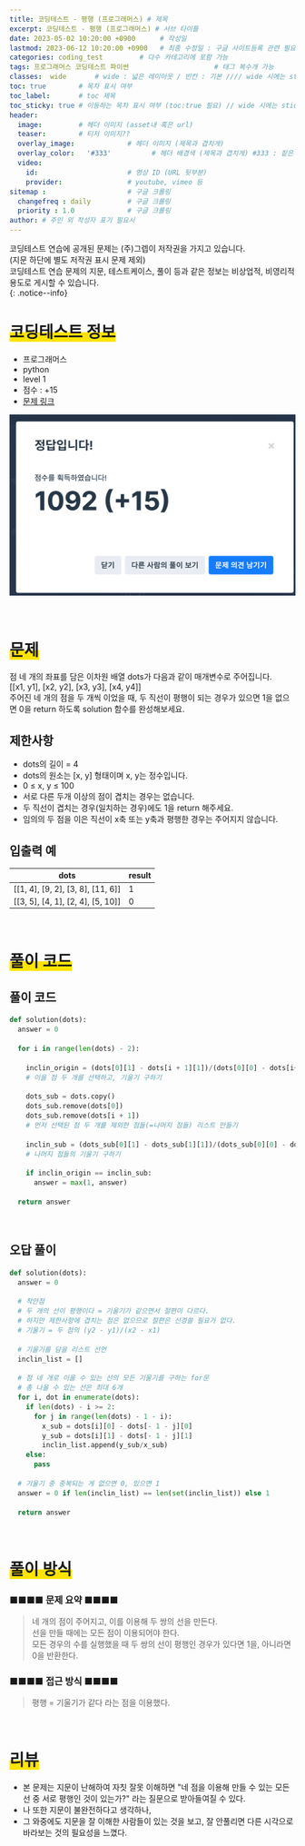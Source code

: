 ```yaml
---
title: 코딩테스트 - 평행 (프로그래머스) # 제목
excerpt: 코딩테스트 - 평행 (프로그래머스) # 서브 타이틀
date: 2023-05-02 10:20:00 +0900      # 작성일
lastmod: 2023-06-12 10:20:00 +0900   # 최종 수정일 : 구글 사이트등록 관련 필요
categories: coding_test         # 다수 카테고리에 포함 가능
tags: 프로그래머스 코딩테스트 파이썬                     # 태그 복수개 가능
classes:  wide       # wide : 넓은 레이아웃 / 빈칸 : 기본 //// wide 시에는 sticky toc 불가
toc: true        # 목차 표시 여부
toc_label:       # toc 제목
toc_sticky: true # 이동하는 목차 표시 여부 (toc:true 필요) // wide 시에는 sticky toc 불가
header: 
  image:         # 헤더 이미지 (asset내 혹은 url)
  teaser:        # 티저 이미지??
  overlay_image:             # 헤더 이미지 (제목과 겹치게)
  overlay_color:   '#333'          # 헤더 배경색 (제목과 겹치게) #333 : 짙은 회색
  video:
    id:                      # 영상 ID (URL 뒷부분)
    provider:                # youtube, vimeo 등
sitemap :                    # 구글 크롤링
  changefreq : daily         # 구글 크롤링
  priority : 1.0             # 구글 크롤링
author: # 주인 외 작성자 표기 필요시
---
```

<!--postNo: 20230502_001-->

코딩테스트 연습에 공개된 문제는 (주)그렙이 저작권을 가지고 있습니다.  
(지문 하단에 별도 저작권 표시 문제 제외)  
코딩테스트 연습 문제의 지문, 테스트케이스, 풀이 등과 같은 정보는 비상업적, 비영리적 용도로 게시할 수 있습니다.  
{: .notice--info}

# <span style='background:linear-gradient(to top, #FFE400 50%, transparent 50%)'>코딩테스트 정보</span>

- 프로그래머스
- python
- level 1
- 점수 : +15
- [문제 링크](https://school.programmers.co.kr/learn/courses/30/lessons/120875?language=python3)

![](/assets/images/20230502_001_001.png)

<br>


# <span style='background:linear-gradient(to top, #FFE400 50%, transparent 50%)'>문제</span>

점 네 개의 좌표를 담은 이차원 배열  dots가 다음과 같이 매개변수로 주어집니다.  
[[x1, y1], [x2, y2], [x3, y3], [x4, y4]]  
주어진 네 개의 점을 두 개씩 이었을 때, 두 직선이 평행이 되는 경우가 있으면 1을 없으면 0을 return 하도록 solution 함수를 완성해보세요.  

## 제한사항

- dots의 길이 = 4  
- dots의 원소는 [x, y] 형태이며 x, y는 정수입니다.  
- 0 ≤ x, y ≤ 100  
- 서로 다른 두개 이상의 점이 겹치는 경우는 없습니다.  
- 두 직선이 겹치는 경우(일치하는 경우)에도 1을 return 해주세요.  
- 임의의 두 점을 이은 직선이 x축 또는 y축과 평행한 경우는 주어지지 않습니다.  

## 입출력 예

|dots|result|
|---|---|
|[[1, 4], [9, 2], [3, 8], [11, 6]]|1|
|[[3, 5], [4, 1], [2, 4], [5, 10]]|0|

<br>


# <span style='background:linear-gradient(to top, #FFE400 50%, transparent 50%)'>풀이 코드</span>

## 풀이 코드


```python
def solution(dots):
  answer = 0

  for i in range(len(dots) - 2):

    inclin_origin = (dots[0][1] - dots[i + 1][1])/(dots[0][0] - dots[i+1][0])
    # 이을 점 두 개를 선택하고, 기울기 구하기

    dots_sub = dots.copy()
    dots_sub.remove(dots[0])
    dots_sub.remove(dots[i + 1])
    # 먼저 선택된 점 두 개를 제외한 점들(=나머지 점들) 리스트 만들기
    
    inclin_sub = (dots_sub[0][1] - dots_sub[1][1])/(dots_sub[0][0] - dots_sub[1][0])
    # 나머지 점들의 기울기 구하기

    if inclin_origin == inclin_sub:
      answer = max(1, answer)
  
  return answer
```
<br>

## 오답 풀이

```python
def solution(dots):
  answer = 0

  # 착안점
  # 두 개의 선이 평행이다 = 기울기가 같으면서 절편이 다르다.
  # 하지만 제한사항에 겹치는 점은 없으므로 절편은 신경쓸 필요가 없다.
  # 기울기 = 두 점의 (y2 - y1)/(x2 - x1)
  
  # 기울기를 담을 리스트 선언
  inclin_list = []
  
  # 점 네 개로 이을 수 있는 선의 모든 기울기를 구하는 for문
  # 총 나올 수 있는 선은 최대 6개
  for i, dot in enumerate(dots):
    if len(dots) - i >= 2:
      for j in range(len(dots) - 1 - i):
        x_sub = dots[i][0] - dots[- 1 - j][0]
        y_sub = dots[i][1] - dots[- 1 - j][1]
        inclin_list.append(y_sub/x_sub)
    else:
      pass
  
  # 기울기 중 중복되는 게 없으면 0, 있으면 1
  answer = 0 if len(inclin_list) == len(set(inclin_list)) else 1

  return answer
```

<br>


# <span style='background:linear-gradient(to top, #FFE400 50%, transparent 50%)'>풀이 방식</span>

### ■■■■ 문제 요약 ■■■■
> 네 개의 점이 주어지고, 이를 이용해 두 쌍의 선을 만든다.  
> 선을 만들 때에는 모든 점이 이용되어야 한다.  
> 모든 경우의 수를 실행했을 때 두 쌍의 선이 평행인 경우가 있다면 1을, 아니라면 0을 반환한다.  

### ■■■■ 접근 방식 ■■■■
> 평행 = 기울기가 같다 라는 점을 이용했다.  

<br>

# <span style='background:linear-gradient(to top, #FFE400 50%, transparent 50%)'>리뷰</span>

* 본 문제는 지문이 난해하여 자칫 잘못 이해하면 "네 점을 이용해 만들 수 있는 모든 선 중 서로 평행인 것이 있는가?" 라는 질문으로 받아들여질 수 있다.  
* 나 또한 지문이 불완전하다고 생각하나,  
* 그 와중에도 지문을 잘 이해한 사람들이 있는 것을 보고, 잘 안풀리면 다른 시각으로 바라보는 것의 필요성을 느꼈다.  
